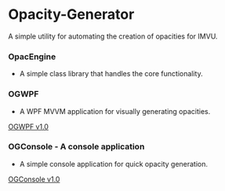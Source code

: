 # Opacity-Generator
 A simple utility for automating the creation of opacities for IMVU.


### OpacEngine
* A simple class library that handles the core functionality.

### OGWPF
* A WPF MVVM application for visually generating opacities.

[OGWPF v1.0](https://github.com/tim-dm/Opacity-Generator/releases/download/1.0/OGWPF.v1.0.zip)

### OGConsole - A console application
* A simple console application for quick opacity generation.

[OGConsole v1.0](https://github.com/tim-dm/Opacity-Generator/releases/download/Console_1.0/OGConsole.zipp)


